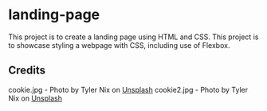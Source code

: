 # landing-page

This project is to create a landing page using HTML and CSS. This project is to showcase styling a webpage with CSS, including use of Flexbox.

## Credits

cookie.jpg - Photo by Tyler Nix on [Unsplash](https://unsplash.com/photos/a-woman-sitting-on-a-couch-with-a-stack-of-cookies-on-her-head-e0zulgu2_1g) 
cookie2.jpg - Photo by Tyler Nix on [Unsplash](https://unsplash.com/photos/a-chocolate-chip-cookie-and-a-milkshake-on-a-pink-background-FLIXM5DxOb4) 
